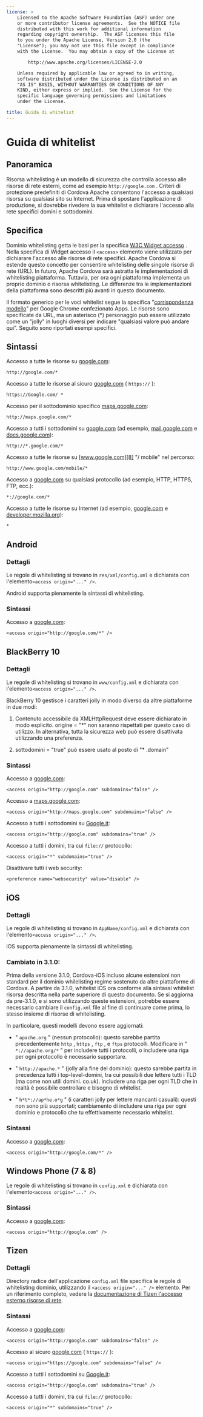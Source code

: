 ```yaml
---
license: >
    Licensed to the Apache Software Foundation (ASF) under one
    or more contributor license agreements.  See the NOTICE file
    distributed with this work for additional information
    regarding copyright ownership.  The ASF licenses this file
    to you under the Apache License, Version 2.0 (the
    "License"); you may not use this file except in compliance
    with the License.  You may obtain a copy of the License at

        http://www.apache.org/licenses/LICENSE-2.0

    Unless required by applicable law or agreed to in writing,
    software distributed under the License is distributed on an
    "AS IS" BASIS, WITHOUT WARRANTIES OR CONDITIONS OF ANY
    KIND, either express or implied.  See the License for the
    specific language governing permissions and limitations
    under the License.

title: Guida di whitelist
---
```


# Guida di whitelist

## Panoramica

Risorsa whitelisting è un modello di sicurezza che controlla accesso alle risorse di rete esterni, come ad esempio `http://google.com` . Criteri di protezione predefiniti di Cordova Apache consentono l'accesso a qualsiasi risorsa su qualsiasi sito su Internet. Prima di spostare l'applicazione di produzione, si dovrebbe rivedere la sua whitelist e dichiarare l'accesso alla rete specifici domini e sottodomini.

## Specifica

Dominio whitelisting getta le basi per la specifica [W3C Widget accesso][1] . Nella specifica di Widget accesso il `<access>` elemento viene utilizzato per dichiarare l'accesso alle risorse di rete specifici. Apache Cordova si estende questo concetto per consentire whitelisting delle singole risorse di rete (URL). In futuro, Apache Cordova sarà astratta le implementazioni di whitelisting piattaforma. Tuttavia, per ora ogni piattaforma implementa un proprio dominio o risorsa whitelisting. Le differenze tra le implementazioni della piattaforma sono descritti più avanti in questo documento.

 [1]: http://www.w3.org/TR/widgets-access/

Il formato generico per le voci whitelist segue la specifica "[corrispondenza modello][2]" per Google Chrome confezionato Apps. Le risorse sono specificate da URL, ma un asterisco (*) personaggio può essere utilizzato come un "jolly" in luoghi diversi per indicare "qualsiasi valore può andare qui". Seguito sono riportati esempi specifici.

 [2]: http://developer.chrome.com/apps/match_patterns.html

## Sintassi

Accesso a tutte le risorse su [google.com][3]:

 [3]: http://google.com

    http://google.com/*
    

Accesso a tutte le risorse al sicuro [google.com][4] ( `https://` ):

 [4]: https://google.com

    https://Google.com/ *
    

Accesso per il sottodominio specifico [maps.google.com][5]:

 [5]: http://maps.google.com

    http://maps.google.com/*
    

Accesso a tutti i sottodomini su [google.com][3] (ad esempio, [mail.google.com][6] e [docs.google.com][7]):

 [6]: http://mail.google.com
 [7]: http://docs.google.com

    http://*.google.com/*
    

Accesso a tutte le risorse su [www.google.com][8] "/ mobile" nel percorso:

 [8]: http://www.google.com

    http://www.google.com/mobile/*
    

Accesso a [google.com][3] su qualsiasi protocollo (ad esempio, HTTP, HTTPS, FTP, ecc.):

    *://google.com/*
    

Accesso a tutte le risorse su Internet (ad esempio, [google.com][3] e [developer.mozilla.org][9]):

 [9]: http://developer.mozilla.org

    *
    

## Android

### Dettagli

Le regole di whitelisting si trovano in `res/xml/config.xml` e dichiarata con l'elemento`<access origin="..." />`.

Android supporta pienamente la sintassi di whitelisting.

### Sintassi

Accesso a [google.com][3]:

    <access origin="http://google.com/*" />
    

## BlackBerry 10

### Dettagli

Le regole di whitelisting si trovano in `www/config.xml` e dichiarata con l'elemento`<access origin="..." />`.

BlackBerry 10 gestisce i caratteri jolly in modo diverso da altre piattaforme in due modi:

1) Contenuto accessibile da XMLHttpRequest deve essere dichiarato in modo esplicito. origine = "*" non saranno rispettati per questo caso di utilizzo. In alternativa, tutta la sicurezza web può essere disattivata utilizzando una preferenza.

2) sottodomini = "true" può essere usato al posto di "* .domain"

### Sintassi

Accesso a [google.com][3]:

    <access origin="http://google.com" subdomains="false" />
    

Accesso a [maps.google.com][5]:

    <access origin="http://maps.google.com" subdomains="false" />
    

Accesso a tutti i sottodomini su [Google.it][3]:

    <access origin="http://google.com" subdomains="true" />
    

Accesso a tutti i domini, tra cui `file://` protocollo:

    <access origin="*" subdomains="true" />
    

Disattivare tutti i web security:

    <preference name="websecurity" value="disable" />
    

## iOS

### Dettagli

Le regole di whitelisting si trovano in `AppName/config.xml` e dichiarata con l'elemento`<access origin="..." />`.

iOS supporta pienamente la sintassi di whitelisting.

### Cambiato in 3.1.0:

Prima della versione 3.1.0, Cordova-iOS incluso alcune estensioni non standard per il dominio whilelisting regime sostenuto da altre piattaforme di Cordova. A partire da 3.1.0, whitelist iOS ora conforme alla sintassi whitelist risorsa descritta nella parte superiore di questo documento. Se si aggiorna da pre-3.1.0, e si sono utilizzando queste estensioni, potrebbe essere necessario cambiare il `config.xml` file al fine di continuare come prima, lo stesso insieme di risorse di whitelisting.

In particolare, questi modelli devono essere aggiornati:

*   " `apache.org` " (nessun protocollo): questo sarebbe partita precedentemente `http` , `https` , `ftp` , e `ftps` protocolli. Modificare in " `*://apache.org/*` " per includere tutti i protocolli, o includere una riga per ogni protocollo è necessario supportare.

*   " `http://apache.*` " (jolly alla fine del dominio): questo sarebbe partita in precedenza tutti i top-level-domini, tra cui possibili due lettere tutti i TLD (ma come non utili domini. co.uk). Includere una riga per ogni TLD che in realtà è possibile controllare e bisogno di whitelist.

*   " `h*t*://ap*he.o*g` " (i caratteri jolly per lettere mancanti casuali): questi non sono più supportati; cambiamento di includere una riga per ogni dominio e protocollo che tu effettivamente necessario whitelist.

### Sintassi

Accesso a [google.com][3]:

    <access origin="http://google.com/*" />
    

## Windows Phone (7 & 8)

Le regole di whitelisting si trovano in `config.xml` e dichiarata con l'elemento`<access origin="..." />`.

### Sintassi

Accesso a [google.com][3]:

    <access origin="http://google.com" />
    

## Tizen

### Dettagli

Directory radice dell'applicazione `config.xml` file specifica le regole di whitelisting dominio, utilizzando il `<access origin="..." />` elemento. Per un riferimento completo, vedere la [documentazione di Tizen l'accesso esterno risorse di rete][10].

 [10]: https://developer.tizen.org/help/topic/org.tizen.help.gs/Creating%20a%20Project.html?path=0_1_1_4#8814682_CreatingaProject-AccessingExternalNetworkResources

### Sintassi

Accesso a [google.com][3]:

    <access origin="http://google.com" subdomains="false" />
    

Accesso al sicuro [google.com][4] ( `https://` ):

    <access origin="https://google.com" subdomains="false" />
    

Accesso a tutti i sottodomini su [Google.it][3]:

    <access origin="http://google.com" subdomains="true" />
    

Accesso a tutti i domini, tra cui `file://` protocollo:

    <access origin="*" subdomains="true" />